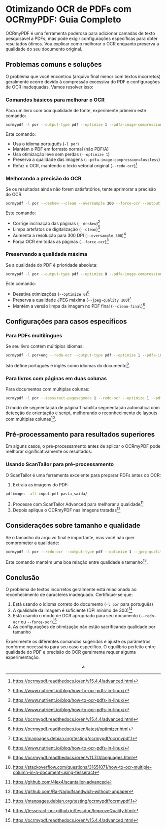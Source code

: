# Otimizando OCR de PDFs com OCRmyPDF: Guia Completo

OCRmyPDF é uma ferramenta poderosa para adicionar camadas de texto pesquisável a PDFs, mas pode exigir configurações específicas para obter resultados ótimos. Vou explicar como melhorar o OCR enquanto preserva a qualidade do seu documento original.

## Problemas comuns e soluções

O problema que você encontrou (arquivo final menor com textos incorretos) geralmente ocorre devido à compressão excessiva do PDF e configurações de OCR inadequadas. Vamos resolver isso:

### Comandos básicos para melhorar o OCR

Para um livro com boa qualidade de fonte, experimente primeiro este comando:

```bash
ocrmypdf -l por --output-type pdf --optimize 1 --pdfa-image-compression=lossless --redo-ocr input.pdf output.pdf
```

Este comando:

- Usa o idioma português (`-l por`)
- Mantém o PDF em formato normal (não PDF/A)
- Usa otimização leve sem perdas (`--optimize 1`)
- Preserva a qualidade das imagens (`--pdfa-image-compression=lossless`)
- Refaz o OCR, mantendo o texto vetorial original (`--redo-ocr`)[^5]

### Melhorando a precisão do OCR

Se os resultados ainda não forem satisfatórios, tente aprimorar a precisão do OCR:

```bash
ocrmypdf -l por --deskew --clean --oversample 300 --force-ocr --output-type pdf --optimize 1 --pdfa-image-compression=lossless input.pdf output.pdf
```

Este comando:

- Corrige inclinação das páginas (`--deskew`)[^1]
- Limpa artefatos de digitalização (`--clean`)[^1]
- Aumenta a resolução para 300 DPI (`--oversample 300`)[^1]
- Força OCR em todas as páginas (`--force-ocr`)[^5]

### Preservando a qualidade máxima

Se a qualidade do PDF é prioridade absoluta:

```bash
ocrmypdf -l por --output-type pdf --optimize 0 --pdfa-image-compression=lossless --redo-ocr --jpeg-quality 100 --clean-final input.pdf output.pdf
```

Este comando:

- Desativa otimizações (`--optimize 0`)[^3]
- Preserva a qualidade JPEG máxima (`--jpeg-quality 100`)[^12]
- Mantém a versão limpa da imagem no PDF final (`--clean-final`)[^1]

## Configurações para casos específicos

### Para PDFs multilíngues

Se seu livro contém múltiplos idiomas:

```bash
ocrmypdf -l por+eng --redo-ocr --output-type pdf --optimize 1 --pdfa-image-compression=lossless input.pdf output.pdf
```

Isto define português e inglês como idiomas do documento[^13].

### Para livros com páginas em duas colunas

Para documentos com múltiplas colunas:

```bash
ocrmypdf -l por --tesseract-pagesegmode 1 --redo-ocr --optimize 1 --pdfa-image-compression=lossless input.pdf output.pdf
```

O modo de segmentação de página 1 habilita segmentação automática com detecção de orientação e script, melhorando o reconhecimento de layouts com múltiplas colunas[^15].

## Pré-processamento para resultados superiores

Em alguns casos, o pré-processamento antes de aplicar o OCRmyPDF pode melhorar significativamente os resultados:

### Usando ScanTailor para pré-processamento

O ScanTailor é uma ferramenta excelente para preparar PDFs antes do OCR:

1. Extraia as imagens do PDF:

```bash
pdfimages -all input.pdf pasta_saida/
```

2. Processe com ScanTailor Advanced para melhorar a qualidade[^19]
3. Depois aplique o OCRmyPDF nas imagens tratadas[^18]

## Considerações sobre tamanho e qualidade

Se o tamanho do arquivo final é importante, mas você não quer comprometer a qualidade:

```bash
ocrmypdf -l por --redo-ocr --output-type pdf --optimize 1 --jpeg-quality 90 input.pdf output.pdf
```

Este comando mantém uma boa relação entre qualidade e tamanho[^12].

## Conclusão

O problema de textos incorretos geralmente está relacionado ao reconhecimento de caracteres inadequado. Certifique-se que:

1. Está usando o idioma correto do documento (`-l por` para português)
2. A qualidade da imagem é suficiente (DPI mínimo de 300)[^9]
3. Está usando o modo de OCR apropriado para seu documento (`--redo-ocr` ou `--force-ocr`)[^5]
4. As configurações de otimização não estão sacrificando qualidade por tamanho

Experimente os diferentes comandos sugeridos e ajuste os parâmetros conforme necessário para seu caso específico. O equilíbrio perfeito entre qualidade do PDF e precisão do OCR geralmente requer alguma experimentação.

<div style="text-align: center">⁂</div>

[^1]: https://www.nutrient.io/blog/how-to-ocr-pdfs-in-linux/

[^2]: https://manpages.org/ocrmypdf

[^3]: https://ocrmypdf.readthedocs.io/en/latest/optimizer.html

[^4]: https://ocrmypdf.readthedocs.io/en/latest/errors.html

[^5]: https://ocrmypdf.readthedocs.io/en/v15.4.4/advanced.html

[^6]: https://github.com/ocrmypdf/OCRmyPDF/issues/1124

[^7]: https://stackoverflow.com/questions/9480013/image-processing-to-improve-tesseract-ocr-accuracy

[^8]: https://aurigait.com/blog/how-to-increase-accuracy-of-tesseract/

[^9]: https://tesseract-ocr.github.io/tessdoc/ImproveQuality.html

[^10]: https://ocrmypdf.readthedocs.io/en/v11.7.1/installation.html

[^11]: https://ocrmypdf.readthedocs.io/en/v14.3.0/installation.html

[^12]: https://manpages.debian.org/testing/ocrmypdf/ocrmypdf.1

[^13]: https://ocrmypdf.readthedocs.io/en/v11.7.0/languages.html

[^14]: https://pyimagesearch.com/2020/08/03/tesseract-ocr-for-non-english-languages/

[^15]: https://stackoverflow.com/questions/31651071/how-to-ocr-multiple-column-in-a-document-using-tesseract

[^16]: https://www.ibm.com/docs/en/datacap/9.1.9?topic=extension-best-practices-ocr-document-processing

[^17]: https://www.iri.com/blog/data-protection/preprocessing-images-for-ocr-darkshield/

[^18]: https://github.com/Ra-Na/pdfsandwich-without-unpaper

[^19]: https://github.com/4lex4/scantailor-advanced

[^20]: https://www.reddit.com/r/DataHoarder/comments/b3xsg6/book_scanners_how_do_i_get_my_scanned_books_to/

[^21]: https://ocrmypdf.readthedocs.io

[^22]: https://ocrmypdf.readthedocs.io/en/latest/installation.html

[^23]: https://github.com/ocrmypdf/OCRmyPDF

[^24]: https://pypi.org/project/ocrmypdf/3.0/

[^25]: https://ocrmypdf.readthedocs.io/en/v15.0.2/languages.html

[^26]: https://ocrmypdf.readthedocs.io/en/latest/advanced.html

[^27]: https://ocrmypdf.readthedocs.io/en/v8.1.0/cookbook.html

[^28]: https://manpages.debian.org/unstable/ocrmypdf/ocrmypdf.1.en.html

[^29]: https://ocrmypdf.readthedocs.io/en/latest/languages.html

[^30]: https://ocrmypdf.readthedocs.io/en/latest/cookbook.html

[^31]: https://manpages.ubuntu.com/manpages/jammy/man1/ocrmypdf.1.html

[^32]: https://ocrmypdf.readthedocs.io/en/latest/introduction.html

[^33]: https://ocrmypdf.readthedocs.io/en/v8.1.0/languages.html

[^34]: https://snapcraft.io/ocrmypdf

[^35]: https://github.com/ocrmypdf/OCRmyPDF/issues/1491

[^36]: https://github.com/jbarlow83/OCRmyPDF/issues/125

[^37]: https://tesseract-ocr.github.io/tessdoc/Data-Files-in-different-versions.html

[^38]: https://ocrmypdf.readthedocs.io/en/v15.4.0/advanced.html

[^39]: https://blog.mesltd.ca/what-is-the-best-dpi-for-scanning-documents

[^40]: https://github.com/ocrmypdf/OCRmyPDF/discussions/1254

[^41]: https://github.com/jbarlow83/OCRmyPDF/issues/794

[^42]: https://github.com/jbarlow83/OCRmyPDF/issues/220

[^43]: https://ocrmypdf.readthedocs.io/en/v12.0.2/cookbook.html

[^44]: https://ocrmypdf.readthedocs.io/en/v11.7.2/advanced.html

[^45]: https://github.com/jbarlow83/OCRmyPDF/issues/91

[^46]: https://ocrmypdf.readthedocs.io/en/v11.7.2/cookbook.html

[^47]: https://github.com/ocrmypdf/OCRmyPDF/issues/1036

[^48]: https://github.com/ocrmypdf/OCRmyPDF/issues/1138

[^49]: https://ocrmypdf.readthedocs.io/en/v12.0.3/optimizer.html

[^50]: https://www.reddit.com/r/commandline/comments/h9lj6w/ocrmypdf_now_has_very_long_page_scan_times_how_to/

[^51]: https://discourse.devontechnologies.com/t/further-degradation-of-ocr-pdf-image-layer-in-3-0-2/51901?page=2

[^52]: https://github.com/ocrmypdf/OCRmyPDF/issues/912

[^53]: https://ocrmypdf.readthedocs.io/en/v13.1.1/introduction.html

[^54]: https://www.reddit.com/r/MachineLearning/comments/1f87yfg/p_tesseract_ocr_has_anybody_used_it_for_reading/

[^55]: https://ocrmypdf.readthedocs.io/en/v11.7.1/introduction.html

[^56]: https://www.mdpi.com/2073-8994/12/5/715

[^57]: https://www.cloudraft.io/blog/comprehensive-ocr-guide

[^58]: https://arxiv.org/abs/1802.10033

[^59]: https://sol.sbc.org.br/index.php/sbsi/article/view/34366

[^60]: https://groups.google.com/g/tesseract-ocr/c/5CSIYkba5Dc

[^61]: https://www.reddit.com/r/computervision/comments/dxgq7c/improve_ocr/

[^62]: https://www.adobe.com/acrobat/hub/what-to-do-when-ocr-does-not-recognize-text.html

[^63]: https://codingvision.net/improving-tesseract-4-ocr-accuracy-through-image-preprocessing

[^64]: https://www.klippa.com/en/blog/information/improve-ocr-accuracy/

[^65]: https://www.docuclipper.com/blog/ocr-limitations/

[^66]: https://gleematic.com/what-is-ocr-accuracy-how-to-improve-it/

[^67]: https://www.bakertilly.com/insights/ocr-systems-training-mistakes-avoid

[^68]: https://docparser.com/blog/improve-ocr-accuracy/

[^69]: https://pypi.org/project/ocrmypdf/4.2.4/

[^70]: https://ocrmypdf.readthedocs.io/en/v8.2.3/installation.html

[^71]: https://ocrmypdf.readthedocs.io/en/v8.0.0/installation.html

[^72]: https://forum.manjaro.org/t/snap-ocrmypdf-package-wants-old-ghostscript-how-to-fix/150649

[^73]: https://github.com/ocrmypdf/OCRmyPDF/blob/main/docs/release_notes.rst

[^74]: https://pypi.org/project/ocrmypdf/4.2.2/

[^75]: https://ocrmypdf.readthedocs.io/en/v15.0.1/installation.html

[^76]: https://forum.manjaro.org/t/no-space-left-on-device-error-with-ocrmypdf/69374

[^77]: https://ocrmypdf.readthedocs.io/en/latest/maintainers.html

[^78]: https://tesseract-ocr.github.io/tessdoc/

[^79]: https://ghostscript.com/blog/ocr.html

[^80]: https://github.com/jbarlow83/OCRmyPDF/issues/395

[^81]: https://marko.euptera.com/posts/ocrmypdf-windows.html

[^82]: https://github.com/tesseract-ocr/tesseract

[^83]: https://github.com/ocrmypdf/OCRmyPDF/issues/1367

[^84]: https://ocrmypdf.readthedocs.io/en/v9.7.1/api.html

[^85]: https://github.com/jbarlow83/OCRmyPDF/issues/541

[^86]: https://github.com/ocrmypdf/OCRmyPDF/discussions/1291

[^87]: https://github.com/jbarlow83/OCRmyPDF/issues/736

[^88]: https://linuxcommandlibrary.com/man/ocrmypdf

[^89]: https://www.reddit.com/r/macapps/comments/u3shz5/free_i_made_a_small_wrapper_for_the_ocrmypdf/

[^90]: https://ocrmypdf.readthedocs.io/en/v9.1.1/api.html

[^91]: https://ocrmypdf.readthedocs.io/en/v9.2.0/languages.html

[^92]: https://kbpdfstudio.qoppa.com/ocr-two-different-languages-at-once/

[^93]: https://docs.stirlingpdf.com/Advanced Configuration/OCR/

[^94]: https://tesseract-ocr.github.io/docs/MOCRadaptingtesseract2.pdf

[^95]: https://github.com/jbarlow83/OCRmyPDF/issues/39

[^96]: https://github.com/tesseract-ocr/docs/blob/main/das_tutorial2016/7Building%20a%20Multi-Lingual%20OCR%20Engine.pdf

[^97]: https://github.com/ocrmypdf/OCRmyPDF/blob/master/docs/installation.rst

[^98]: https://stackoverflow.com/questions/39166423/python-ocr-pdf-extraction-with-multiple-languages

[^99]: https://support.syncfusion.com/kb/article/4219/how-to-support-german-and-other-languages-in-the-ocr-processor

[^100]: https://github.com/ocrmypdf/OCRmyPDF/blob/master/docs/introduction.rst

[^101]: https://stackoverflow.com/questions/47533875/how-to-extract-a-table-as-text-from-the-pdf

[^102]: https://ocrmypdf.readthedocs.io/en/v13.6.0/introduction.html

[^103]: https://jonathansoma.com/everything/pdfs/ocr-tools/

[^104]: https://www.reddit.com/r/Python/comments/1awc0hh/extracting_information_text_tables_layouts_from/

[^105]: https://www.youtube.com/watch?v=Zk_39dSXRWg

[^106]: https://github.com/jbarlow83/OCRmyPDF/issues/77

[^107]: https://github.com/jbarlow83/OCRmyPDF/issues/316

[^108]: https://github.com/ocrmypdf/OCRmyPDF/discussions/1457

[^109]: https://wiki.ifpe.edu.br/books/ti---infraestrutura-e-serviços-de-rede/page/instalação-da-solução-ocr

[^110]: https://news.ycombinator.com/item?id=40612190

[^111]: https://www.truenas.com/community/threads/what-is-the-best-way-to-run-a-ocr-tool-such-as-ocrmypdf.114685/

[^112]: https://www.mindee.com/blog/create-ocrized-pdfs-in-2-steps

[^113]: https://ocrmypdf.readthedocs.io/en/v15.2.0/advanced.html

[^114]: https://pitt.libguides.com/ocr/bestpractices

[^115]: https://ocrmypdf.readthedocs.io/en/v15.4.0/optimizer.html

[^116]: https://www.reddit.com/r/DataHoarder/comments/13j7rk6/ocr_for_large_books/

[^117]: https://ocrmypdf.readthedocs.io/en/v11.6.1/advanced.html

[^118]: https://ocrmypdf.readthedocs.io/en/latest/performance.html

[^119]: https://github.com/ocrmypdf/OCRmyPDF/issues/1366

[^120]: https://github.com/ocrmypdf/OCRmyPDF/issues/1137

[^121]: https://www.reddit.com/r/LocalLLaMA/comments/192i8ew/ocr_techniques_for_rag_pdf_extraction/

[^122]: https://ocrmypdf.readthedocs.io/en/v8.0.1/advanced.html

[^123]: https://www.nutrient.io/blog/how-to-use-tesseract-ocr-in-python/

[^124]: https://www.youtube.com/watch?v=mdLBr9IMmgI

[^125]: https://github.com/ocrmypdf/OCRmyPDF/issues/1374

[^126]: http://www.tobias-elze.de/pdfsandwich/

[^127]: https://undatas.io/blog/posts/how-to-process-unstructured-pdfs-with-python-in-2025/

[^128]: https://pyimagesearch.com/2021/11/22/improving-ocr-results-with-basic-image-processing/

[^129]: https://www.restack.io/p/ai-tools-linux-developers-answer-ocr-software-cat-ai

[^130]: https://askubuntu.com/questions/396437/how-can-i-remove-the-gray-scale-page-background-of-a-pdf-document-scan-while-pre

[^131]: https://www.reddit.com/r/LocalLLaMA/comments/16mkyyf/whats_the_best_approach_for_pdf_text_extraction/

[^132]: https://www.youtube.com/watch?v=ADV-AjAXHdc

[^133]: https://unstract.com/blog/guide-to-optical-character-recognition-with-tesseract-ocr/

[^134]: https://fransdejonge.com/2014/10/fixing-up-scanned-pdfs-with-scan-tailor/

[^135]: https://scantailor.org

[^136]: https://digitalorientalist.com/2020/03/09/scantailor-installation-instructions-and-impressions/

[^137]: https://programminghistorian.org/en/lessons/retired/OCR-with-Tesseract-and-ScanTailor

[^138]: https://github.com/ImageProcessing-ElectronicPublications/scantailor-experimental

[^139]: https://www.ocr4all.org/guide/user-guide/workflow

[^140]: https://docs.easyrpa.eu/help/docs/Data-Analyst-Guide/OCR-Tuning-Guide/Evaluating-and-Enhancing-Image-Quality-for-OCR

[^141]: https://flathub.org/apps/com.github._4lex4.ScanTailor-Advanced

[^142]: http://www.imagemagick.org/discourse-server/viewtopic.php?t=33953

[^143]: https://launchpad.net/~alex-p/+archive/ubuntu/scantailor

[^144]: https://pdf.co/resources/comparisons/pdfco-vs-ocrmypdf

[^145]: https://rescribe.xyz

[^146]: https://www.imagemagick.org/discourse-server/viewtopic.php?t=32263

[^147]: https://www.reddit.com/r/DataHoarder/comments/cu71n0/scanning_for_ocr_straight_to_pdf_or_images_first/

[^148]: https://updf.com/ocr/linux-ocr/

[^149]: https://www.youtube.com/watch?v=qYeYZqZO6RQ

[^150]: https://research.google.com/pubs/archive/37481.pdf

[^151]: https://hyperverge.co/blog/ocr-automation/

[^152]: https://aclanthology.org/2021.findings-emnlp.356/

[^153]: https://community.adobe.com/t5/acrobat-discussions/newbie-workflow-optimize-amp-ocr-newspaper-scans/m-p/12835375

[^154]: https://www.reddit.com/r/libgen/comments/xe7nu3/how_to_digitize_a_book/

[^155]: https://www.zora.uzh.ch/id/eprint/54277/1/Volk_Furrer_Sennrich_2011.pdf

[^156]: https://community.adobe.com/t5/acrobat-discussions/what-is-the-workflow-when-scanning-and-ocr-for-typesetting/m-p/14604883

[^157]: https://python.plainenglish.io/how-i-used-gpt-4-to-correct-ocr-errors-in-a-pdf-book-e0bc53518f51
